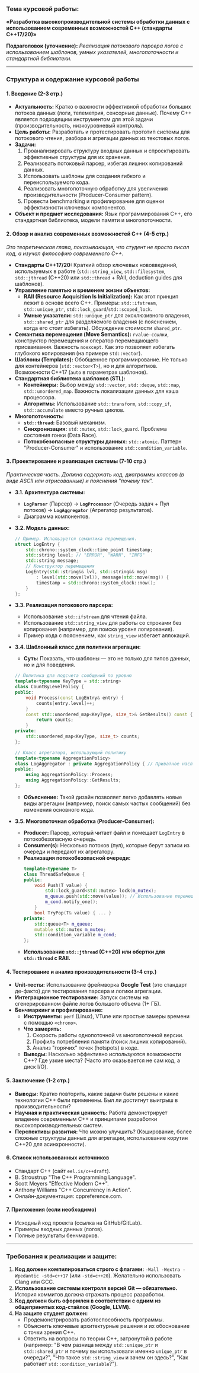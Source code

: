 ### **Тема курсовой работы:**

**«Разработка высокопроизводительной системы обработки данных с использованием современных возможностей C++ (стандарты C++17/20)»**

**Подзаголовок (уточнение):** *Реализация потокового парсера логов с использованием шаблонов, умных указателей, многопоточности и стандартной библиотеки.*

---

### **Структура и содержание курсовой работы**

#### **1. Введение (2-3 стр.)**

*   **Актуальность:** Кратко о важности эффективной обработки больших потоков данных (логи, телеметрия, сенсорные данные). Почему C++ является подходящим инструментом для этой задачи (производительность, низкоуровневый контроль).
*   **Цель работы:** Разработать и протестировать прототип системы для потокового чтения, разбора и агрегации данных из текстовых логов.
*   **Задачи:**
    1.  Проанализировать структуру входных данных и спроектировать эффективные структуры для их хранения.
    2.  Реализовать потоковый парсер, избегая лишних копирований данных.
    3.  Использовать шаблоны для создания гибкого и переиспользуемого кода.
    4.  Реализовать многопоточную обработку для увеличения производительности (Producer-Consumer pattern).
    5.  Провести benchmarking и профилирование для оценки эффективности ключевых компонентов.
*   **Объект и предмет исследования:** Язык программирования C++, его стандартная библиотека, модели памяти и многопоточности.

#### **2. Обзор и анализ современных возможностей C++ (4-5 стр.)**

*Это теоретическая глава, показывающая, что студент не просто писал код, а изучал философию современного C++.*

*   **Стандарты C++17/20:** Краткий обзор ключевых нововведений, используемых в работе (`std::string_view`, `std::filesystem`, `std::jthread` (C++20) или `std::thread` + RAII, deduction guides для шаблонов).
*   **Управление памятью и временем жизни объектов:**
    *   **RAII (Resource Acquisition Is Initialization):** Как этот принцип лежит в основе всего C++. Примеры: `std::ifstream`, `std::unique_ptr`, `std::lock_guard`/`std::scoped_lock`.
    *   **Умные указатели:** `std::unique_ptr` для эксклюзивного владения, `std::shared_ptr` для разделяемого владения (с пояснением, когда его стоит избегать). Обсуждение стоимости `shared_ptr`.
*   **Семантика перемещения (Move Semantics):** `rvalue-ссылки`, конструктор перемещения и оператор перемещающего присваивания. Важность `noexcept`. Как это позволяет избегать глубокого копирования (на примере `std::vector`).
*   **Шаблоны (Templates):** Обобщенное программирование. Не только для контейнеров (`std::vector<T>`), но и для алгоритмов. Возможности C++17 (`auto` в параметрах шаблонов).
*   **Стандартная библиотека шаблонов (STL):**
    *   **Контейнеры:** Выбор между `std::vector`, `std::deque`, `std::map`, `std::unordered_map`. Важность локализации данных для кэша процессора.
    *   **Алгоритмы:** Использование `std::transform`, `std::copy_if`, `std::accumulate` вместо ручных циклов.
*   **Многопоточность:**
    *   **`std::thread`:** Базовый механизм.
    *   **Синхронизация:** `std::mutex`, `std::lock_guard`. Проблема состояния гонки (Data Race).
    *   **Потокобезопасные структуры данных:** `std::atomic`. Паттерн "Producer-Consumer" и использование `std::condition_variable`.

#### **3. Проектирование и реализация системы (7-10 стр.)**

*Практическая часть. Должна содержать код, диаграммы классов (в виде ASCII или отрисованные) и пояснения "почему так".*

*   **3.1. Архитектура системы:**
    *   **`LogParser`** (Парсер) -> **`LogProcessor`** (Очередь задач + Пул потоков) -> **`LogAggregator`** (Агрегатор результатов).
    *   Диаграмма компонентов.

*   **3.2. Модель данных:**
    ```cpp
    // Пример. Используется семантика перемещения.
    struct LogEntry {
        std::chrono::system_clock::time_point timestamp;
        std::string level; // "ERROR", "WARN", "INFO"
        std::string message;
        // Конструктор перемещения
        LogEntry(std::string&& lvl, std::string&& msg)
            : level(std::move(lvl)), message(std::move(msg)) {
            timestamp = std::chrono::system_clock::now();
        }
    };
    ```

*   **3.3. Реализация потокового парсера:**
    *   Использование `std::ifstream` для чтения файла.
    *   Использование `std::string_view` для работы со строками без копирования (например, для поиска уровня логирования).
    *   Пример кода с пояснением, как `string_view` избегает аллокаций.

*   **3.4. Шаблонный класс для политики агрегации:**
    *   **Суть:** Показать, что шаблоны — это не только для типов данных, но и для поведения.
    ```cpp
    // Политика для подсчета сообщений по уровню
    template<typename KeyType = std::string>
    class CountByLevelPolicy {
    public:
        void Process(const LogEntry& entry) {
            counts[entry.level]++;
        }
        const std::unordered_map<KeyType, size_t>& GetResults() const {
            return counts;
        }
    private:
        std::unordered_map<KeyType, size_t> counts;
    };

    // Класс агрегатора, использующий политику
    template<typename AggregationPolicy>
    class LogAggregator : private AggregationPolicy { // Приватное наследование "реализации"
    public:
        using AggregationPolicy::Process;
        using AggregationPolicy::GetResults;
    };
    ```
    *   **Объяснение:** Такой дизайн позволяет легко добавлять новые виды агрегации (например, поиск самых частых сообщений) без изменения основного кода.

*   **3.5. Многопоточная обработка (Producer-Consumer):**
    *   **Producer:** Парсер, который читает файл и помещает `LogEntry` в потокобезопасную очередь.
    *   **Consumer(s):** Несколько потоков (пул), которые берут записи из очереди и передают их агрегатору.
    *   **Реализация потокобезопасной очереди:**
        ```cpp
        template<typename T>
        class ThreadSafeQueue {
        public:
            void Push(T value) {
                std::lock_guard<std::mutex> lock(m_mutex);
                m_queue.push(std::move(value)); // Использование перемещения!
                m_cond.notify_one();
            }
            bool TryPop(T& value) { ... }
        private:
            std::queue<T> m_queue;
            mutable std::mutex m_mutex;
            std::condition_variable m_cond;
        };
        ```
    *   **Использование `std::jthread` (C++20) или обертки для `std::thread` с RAII.**

#### **4. Тестирование и анализ производительности (3-4 стр.)**

*   **Unit-тесты:** Использование фреймворка **Google Test** (это стандарт де-факто) для тестирования парсера и логики агрегации.
*   **Интеграционное тестирование:** Запуск системы на сгенерированном файле логов большого объема (1+ ГБ).
*   **Бенчмаркинг и профилирование:**
    *   **Инструменты:** `perf` (Linux), VTune или простые замеры времени с помощью `<chrono>`.
    *   **Что замерять:**
        1.  Скорость работы однопоточной vs многопоточной версии.
        2.  Профиль потребления памяти (поиск лишних копирований).
        3.  Анализ "горячих" точек (hotspots) в коде.
    *   **Выводы:** Насколько эффективно используются возможности C++? Где узкие места? (Часто это оказывается не сам код, а диск I/O).

#### **5. Заключение (1-2 стр.)**

*   **Выводы:** Кратко повторить, какие задачи были решены и какие технологии C++ были применены. Был ли достигнут выигрыш в производительности?
*   **Научная и практическая ценность:** Работа демонстрирует владение современным C++ и принципами разработки высокопроизводительных систем.
*   **Перспективы развития:** Что можно улучшить? (Кэширование, более сложные структуры данных для агрегации, использование корутин C++20 для асинхронности).

#### **6. Список использованных источников**

*   Стандарт C++ (сайт `eel.is/c++draft`).
*   B. Stroustrup "The C++ Programming Language".
*   Scott Meyers "Effective Modern C++".
*   Anthony Williams "C++ Concurrency in Action".
*   Онлайн-документация: cppreference.com.

#### **7. Приложения (если необходимо)**

*   Исходный код проекта (ссылка на GitHub/GitLab).
*   Примеры входных данных (логов).
*   Полные результаты бенчмарков.

---

### **Требования к реализации и защите:**    

1.  **Код должен компилироваться строго с флагами:** `-Wall -Wextra -Wpedantic -std=c++17` (или `-std=c++20`). Желательно использовать Clang или GCC.
2.  **Использование системы контроля версий Git — обязательно.** История коммитов должна отражать процесс разработки.
3.  **Код должен быть оформлен в соответствии с одним из общепринятых код-стайлов (Google, LLVM).**
4.  **На защите студент должен:**
    *   Продемонстрировать работоспособность программы.
    *   Объяснить ключевые архитектурные решения и их обоснование с точки зрения C++.
    *   Ответить на вопросы по теории C++, затронутой в работе (например: "В чем разница между `std::unique_ptr` и `std::shared_ptr` и почему вы использовали именно `unique_ptr` в очереди?", "Что такое `std::string_view` и зачем он здесь?", "Как работает `std::condition_variable`?").
